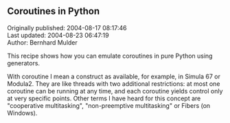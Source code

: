 ## Coroutines in Python  
Originally published: 2004-08-17 08:17:46  
Last updated: 2004-08-23 06:47:19  
Author: Bernhard Mulder  
  
This recipe shows how you can emulate coroutines in pure Python using generators.

With coroutine I mean a construct as available, for example, in Simula 67 or Modula2. They are like threads with two additional restrictions: at most one coroutine can be running at any time, and each coroutine yields control only at very specific points. Other terms I have heard for this concept are "cooperative multitasking", "non-preemptive multitasking" or Fibers (on Windows).